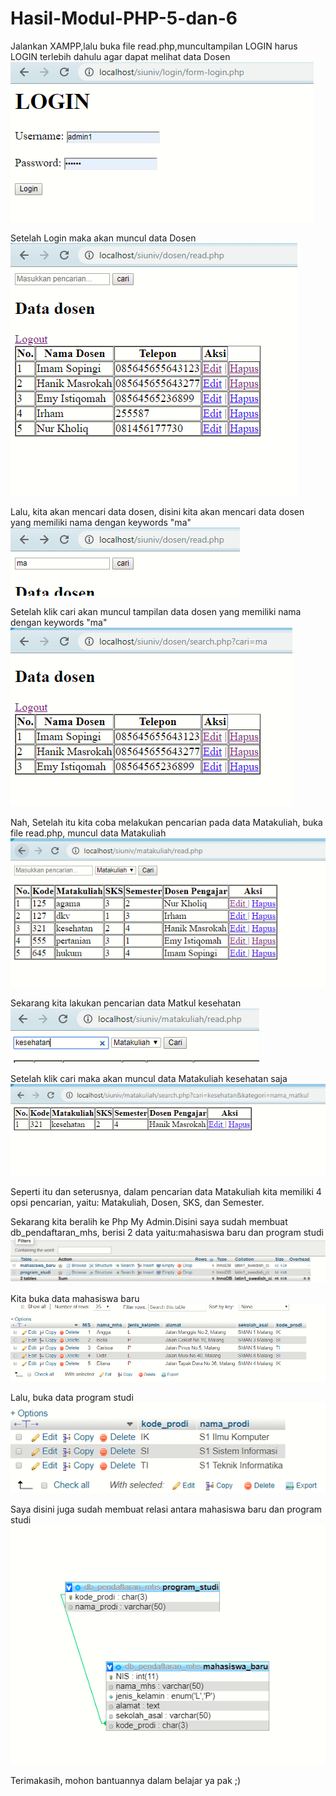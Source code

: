 # Hasil-Modul-PHP-5-dan-6
Jalankan XAMPP,lalu buka file read.php,muncultampilan LOGIN harus LOGIN terlebih dahulu agar dapat melihat data Dosen
![alt text](https://github.com/Rahmawatiasysyifaputri/Hasil-Modul-PHP-5-dan-6/blob/master/Pertama,%20LOGIN.PNG?raw=true)

Setelah Login maka akan muncul data Dosen
![alt text](https://github.com/Rahmawatiasysyifaputri/Hasil-Modul-PHP-5-dan-6/blob/master/kEDUA,%20Tampilan%20data%20dosen.PNG?raw=true)

Lalu, kita akan mencari data dosen, disini kita akan mencari data dosen yang memiliki nama dengan keywords "ma"
![alt text](https://github.com/Rahmawatiasysyifaputri/Hasil-Modul-PHP-5-dan-6/blob/master/ketiga,%20mencari%20data%20dosen%20yang%20kata%20kunci%20ma.PNG?raw=true)

Setelah klik cari akan muncul tampilan data dosen yang memiliki nama dengan keywords "ma"
![alt text](https://github.com/Rahmawatiasysyifaputri/Hasil-Modul-PHP-5-dan-6/blob/master/keempat,%20yang%20muncul%20hanya%20yang%20memiliki%20nama%20ma.PNG?raw=true)


Nah, Setelah itu kita coba melakukan pencarian pada data Matakuliah, buka file read.php, muncul data Matakuliah
![alt text](https://github.com/Rahmawatiasysyifaputri/Hasil-Modul-PHP-5-dan-6/blob/master/satu,%20akan%20ada%20tampilan%20data%20matakuliah.PNG?raw=true)

Sekarang kita lakukan pencarian data Matkul kesehatan
![alt text](https://github.com/Rahmawatiasysyifaputri/Hasil-Modul-PHP-5-dan-6/blob/master/dua,%20kita%20akan%20mencari%20data%20matakuliah%20kesehatan.PNG?raw=true)

Setelah klik cari maka akan muncul data Matakuliah kesehatan saja
![alt text](https://github.com/Rahmawatiasysyifaputri/Hasil-Modul-PHP-5-dan-6/blob/master/tiga,%20yang%20muncul%20hanya%20data%20matkul%20kesehatan.PNG?raw=true)

Seperti itu dan seterusnya, dalam pencarian data Matakuliah kita memiliki 4 opsi pencarian, yaitu: Matakuliah, Dosen, SKS, dan Semester.


Sekarang kita beralih ke Php My Admin.Disini saya sudah membuat db_pendaftaran_mhs, berisi 2 data yaitu:mahasiswa baru dan program studi
![alt text](https://github.com/Rahmawatiasysyifaputri/Hasil-Modul-PHP-5-dan-6/blob/master/php%20my%20admin,%20db%20mahasiswa%201.PNG?raw=true)

Kita buka data mahasiswa baru
![alt text](https://github.com/Rahmawatiasysyifaputri/Hasil-Modul-PHP-5-dan-6/blob/master/phpmyadmin,%20data%20mahasiswa%20baru.PNG?raw=true)

Lalu, buka data program studi
![alt text](https://github.com/Rahmawatiasysyifaputri/Hasil-Modul-PHP-5-dan-6/blob/master/phpmyadmin,%20data%20program%20studi.PNG?raw=true)

Saya disini juga sudah membuat relasi antara mahasiswa baru dan program studi
![alt text](https://github.com/Rahmawatiasysyifaputri/Hasil-Modul-PHP-5-dan-6/blob/master/phpmyadmin,%20relasi.PNG?raw=true)

Terimakasih, mohon bantuannya dalam belajar ya pak ;)
